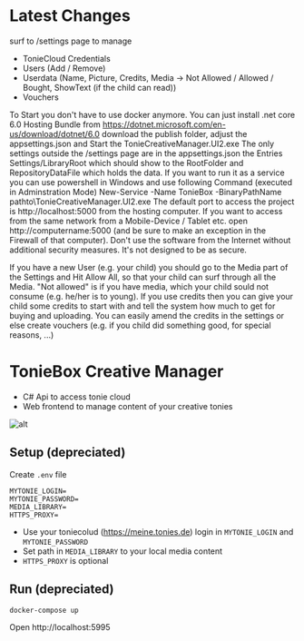 # Latest Changes
surf to /settings page to manage
- TonieCloud Credentials
- Users (Add / Remove)
- Userdata (Name, Picture, Credits, Media -> Not Allowed / Allowed / Bought, ShowText (if the child can read))
- Vouchers

To Start you don't have to use docker anymore. You can just install .net core 6.0 Hosting Bundle from https://dotnet.microsoft.com/en-us/download/dotnet/6.0 download the publish folder, adjust the appsettings.json and Start the TonieCreativeManager.UI2.exe
The only settings outside the /settings page are in the appsettings.json the Entries Settings/LibraryRoot which should show to the RootFolder and RepositoryDataFile which holds the data. 
If you want to run it as a service you can use powershell in Windows and use following Command (executed in Adminstration Mode)
New-Service -Name TonieBox -BinaryPathName pathto\TonieCreativeManager.UI2.exe
The default port to access the project is http://localhost:5000 from the hosting computer.
If you want to access from the same network from a Mobile-Device / Tablet etc. open http://computername:5000 (and be sure to make an exception in the Firewall of that computer).
Don't use the software from the Internet without additional security measures. It's not designed to be as secure.

If you have a new User (e.g. your child) you should go to the Media part of the Settings and Hit Allow All, so that your child can surf through all the Media. "Not allowed" is if you have media, which your child sould not consume (e.g. he/her is to young).
If you use credits then you can give your child some credits to start with and tell the system how much to get for buying and uploading. You can easily amend the credits in the settings or else create vouchers (e.g. if you child did something good, for special reasons, ...)

# TonieBox Creative Manager

- C# Api to access tonie cloud
- Web frontend to manage content of your creative tonies

![alt](assets/overview.jpg)

## Setup (depreciated)

Create `.env` file

```
MYTONIE_LOGIN=
MYTONIE_PASSWORD=
MEDIA_LIBRARY=
HTTPS_PROXY=
```
- Use your toniecolud (https://meine.tonies.de) login in `MYTONIE_LOGIN` and `MYTONIE_PASSWORD`
- Set path in `MEDIA_LIBRARY` to your local media content
- `HTTPS_PROXY` is optional

## Run (depreciated)
```
docker-compose up
```
Open http://localhost:5995
